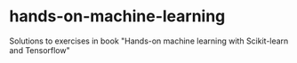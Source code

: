 # hands-on-machine-learning
Solutions to exercises in book "Hands-on machine learning with Scikit-learn and Tensorflow"
